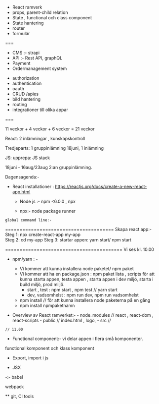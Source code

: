 
* React ramverk 
* props, parent-child relation 
* State , functional och class component
* State hantering 
* router
* formulär 

=== 
 
* CMS :- strapi 
* API :- Rest API, graphQL
* Payment 
* Ordermanagement system

- authorization 
- authentication 
- oauth 
- CRUD /apies 
- bild hantering 
- routing 
- integrationer till olika appar


=== 

11 veckor + 4 veckor + 6 veckor = 21 veckor 


React: 2 inlämningar , kunskapskontroll 

Tredjeparts: 1 gruppinlämning 18juni, 1 inlämning
          

JS: upprepa: JS stack

18juni - 16aug/23aug 2:an gruppinlämning. 



Dagensagenda:- 

   - React installationer :  https://reactjs.org/docs/create-a-new-react-app.html
      

      - Node js 
       :- npm <6.0.0 , npx 


      - npx:- node package runner 
    

    global command line:- 
======================================
    Skapa react app:- 
    Steg 1: npx create-react-app my-app   
    Steg 2: cd my-app
    Steg 3: startar appen: yarn start/ npm start

=========================================
Vi ses kl. 10.00 










   - npm/yarn : - 
       - Vi kommer att kunna installera node paketet/ npm paket 
       - Vi kommer att ha en package.json : npm paket lista , scripts för att kunna starta appen, testa appen , starta appen i dev miljö, starta i build miljö, prod miljö. 
           - start , test : npm start , npm test  // yarn start 
           - dev, vadsomhelst : npm run dev, npm run vadsomhelst  
       - npm install // för att kunna installera node paketerna på en gång 
       - npm install npmpaketnamn




   - Overview av React ramverket:- 
    - node_modules // react , react-dom , react-scripts
    - public // index.html , logo, 
    - src //

    // 11.00




- Functional component:- 
    vi delar appen i flera små komponenter.

functional komponent och klass komponent 
   - Export, import i js

   
   - JSX  
   

-:-
 babel

 webpack

 ** git,  CI tools 


